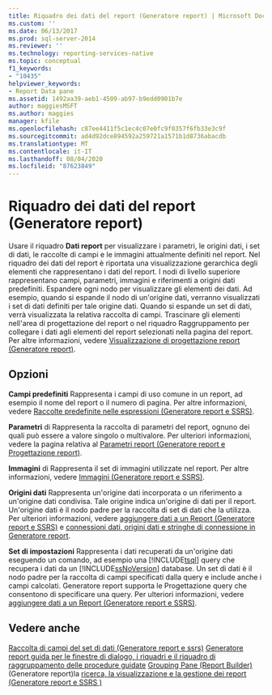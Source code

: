 ```yaml
---
title: Riquadro dei dati del report (Generatore report) | Microsoft Docs
ms.custom: ''
ms.date: 06/13/2017
ms.prod: sql-server-2014
ms.reviewer: ''
ms.technology: reporting-services-native
ms.topic: conceptual
f1_keywords:
- "10435"
helpviewer_keywords:
- Report Data pane
ms.assetid: 1492aa39-aeb1-4509-ab97-b9edd0901b7e
author: maggiesMSFT
ms.author: maggies
manager: kfile
ms.openlocfilehash: c87ee4411f5c1ec4c07e0fc9f0357f6fb33e3c9f
ms.sourcegitcommit: ad4d92dce894592a259721a1571b1d8736abacdb
ms.translationtype: MT
ms.contentlocale: it-IT
ms.lasthandoff: 08/04/2020
ms.locfileid: "87623849"
---
```

# <a name="report-data-pane-report-builder"></a>Riquadro dei dati del report (Generatore report)
  Usare il riquadro **Dati report** per visualizzare i parametri, le origini dati, i set di dati, le raccolte di campi e le immagini attualmente definiti nel report. Nel riquadro dei dati del report è riportata una visualizzazione gerarchica degli elementi che rappresentano i dati del report. I nodi di livello superiore rappresentano campi, parametri, immagini e riferimenti a origini dati predefiniti. Espandere ogni nodo per visualizzare gli elementi dei dati. Ad esempio, quando si espande il nodo di un'origine dati, verranno visualizzati i set di dati definiti per tale origine dati. Quando si espande un set di dati, verrà visualizzata la relativa raccolta di campi. Trascinare gli elementi nell'area di progettazione del report o nel riquadro Raggruppamento per collegare i dati agli elementi del report selezionati nella pagina del report. Per altre informazioni, vedere [Visualizzazione di progettazione report &#40;Generatore report&#41;](report-builder/report-design-view-report-builder.md).

## <a name="options"></a>Opzioni
 **Campi predefiniti** Rappresenta i campi di uso comune in un report, ad esempio il nome del report o il numero di pagina. Per altre informazioni, vedere [Raccolte predefinite nelle espressioni &#40;Generatore report e SSRS&#41;](report-design/built-in-collections-in-expressions-report-builder.md).

 **Parametri** di Rappresenta la raccolta di parametri del report, ognuno dei quali può essere a valore singolo o multivalore. Per ulteriori informazioni, vedere la pagina relativa al [Parametri report &#40;Generatore report e Progettazione report&#41;](report-design/report-parameters-report-builder-and-report-designer.md).

 **Immagini** di Rappresenta il set di immagini utilizzate nel report. Per altre informazioni, vedere [Immagini &#40;Generatore report e SSRS&#41;](report-design/images-report-builder-and-ssrs.md).

 **Origini dati** Rappresenta un'origine dati incorporata o un riferimento a un'origine dati condivisa. Tale origine indica un'origine di dati per il report. Un'origine dati è il nodo padre per la raccolta di set di dati che la utilizza. Per ulteriori informazioni, vedere [aggiungere dati a un Report &#40;Generatore report e SSRS&#41;](report-data/report-datasets-ssrs.md) e [connessioni dati, origini dati e stringhe di connessione in Generatore report](../../2014/reporting-services/data-connections-data-sources-and-connection-strings-in-report-builder.md).

 **Set di impostazioni** Rappresenta i dati recuperati da un'origine dati eseguendo un comando, ad esempio una [!INCLUDE[tsql](../includes/tsql-md.md)] query che recupera i dati da un [!INCLUDE[ssNoVersion](../includes/ssnoversion-md.md)] database. Un set di dati è il nodo padre per la raccolta di campi specificati dalla query e include anche i campi calcolati. Generatore report supporta le Progettazione query che consentono di specificare una query. Per ulteriori informazioni, vedere [aggiungere dati a un Report &#40;Generatore report e SSRS&#41;](report-data/report-datasets-ssrs.md).

## <a name="see-also"></a>Vedere anche
 [Raccolta di campi del set di dati &#40;Generatore report e ssrs&#41;](report-data/dataset-fields-collection-report-builder-and-ssrs.md) [Generatore report guida per le finestre di dialogo, i riquadri e il riquadro di raggruppamento delle procedure guidate](../../2014/reporting-services/report-builder-help-for-dialog-boxes-panes-and-wizards.md) [Grouping Pane &#40;Report Builder&#41;](report-design/grouping-pane-report-builder.md) &#40;Generatore report&#41;la [ricerca, la visualizzazione e la gestione dei report &#40;Generatore report e SSRS &#41;](report-builder/finding-viewing-and-managing-reports-report-builder-and-ssrs.md)


